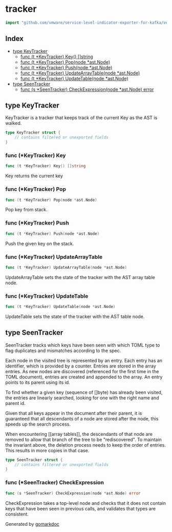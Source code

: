 <!-- Code generated by gomarkdoc. DO NOT EDIT -->

# tracker

```go
import "github.com/vmware/service-level-indicator-exporter-for-kafka/vendor/github.com/pelletier/go-toml/v2/internal/tracker"
```

## Index

- [type KeyTracker](<#type-keytracker>)
  - [func (t *KeyTracker) Key() []string](<#func-keytracker-key>)
  - [func (t *KeyTracker) Pop(node *ast.Node)](<#func-keytracker-pop>)
  - [func (t *KeyTracker) Push(node *ast.Node)](<#func-keytracker-push>)
  - [func (t *KeyTracker) UpdateArrayTable(node *ast.Node)](<#func-keytracker-updatearraytable>)
  - [func (t *KeyTracker) UpdateTable(node *ast.Node)](<#func-keytracker-updatetable>)
- [type SeenTracker](<#type-seentracker>)
  - [func (s *SeenTracker) CheckExpression(node *ast.Node) error](<#func-seentracker-checkexpression>)


## type KeyTracker

KeyTracker is a tracker that keeps track of the current Key as the AST is walked.

```go
type KeyTracker struct {
    // contains filtered or unexported fields
}
```

### func \(\*KeyTracker\) Key

```go
func (t *KeyTracker) Key() []string
```

Key returns the current key

### func \(\*KeyTracker\) Pop

```go
func (t *KeyTracker) Pop(node *ast.Node)
```

Pop key from stack.

### func \(\*KeyTracker\) Push

```go
func (t *KeyTracker) Push(node *ast.Node)
```

Push the given key on the stack.

### func \(\*KeyTracker\) UpdateArrayTable

```go
func (t *KeyTracker) UpdateArrayTable(node *ast.Node)
```

UpdateArrayTable sets the state of the tracker with the AST array table node.

### func \(\*KeyTracker\) UpdateTable

```go
func (t *KeyTracker) UpdateTable(node *ast.Node)
```

UpdateTable sets the state of the tracker with the AST table node.

## type SeenTracker

SeenTracker tracks which keys have been seen with which TOML type to flag duplicates and mismatches according to the spec.

Each node in the visited tree is represented by an entry. Each entry has an identifier, which is provided by a counter. Entries are stored in the array entries. As new nodes are discovered \(referenced for the first time in the TOML document\), entries are created and appended to the array. An entry points to its parent using its id.

To find whether a given key \(sequence of \[\]byte\) has already been visited, the entries are linearly searched, looking for one with the right name and parent id.

Given that all keys appear in the document after their parent, it is guaranteed that all descendants of a node are stored after the node, this speeds up the search process.

When encountering \[\[array tables\]\], the descendants of that node are removed to allow that branch of the tree to be "rediscovered". To maintain the invariant above, the deletion process needs to keep the order of entries. This results in more copies in that case.

```go
type SeenTracker struct {
    // contains filtered or unexported fields
}
```

### func \(\*SeenTracker\) CheckExpression

```go
func (s *SeenTracker) CheckExpression(node *ast.Node) error
```

CheckExpression takes a top\-level node and checks that it does not contain keys that have been seen in previous calls, and validates that types are consistent.



Generated by [gomarkdoc](<https://github.com/princjef/gomarkdoc>)

